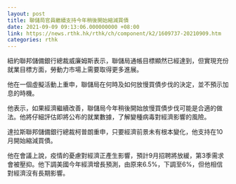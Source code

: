 ```yaml
---
layout: post
title: 聯儲局官員繼續支持今年稍後開始縮減買債
date: 2021-09-09 09:13:06.000000000 +08:00
link: https://news.rthk.hk/rthk/ch/component/k2/1609737-20210909.htm
categories: rthk
---
```


紐約聯邦儲備銀行總裁威廉姆斯表示，聯儲局通帳目標顯然已經達到，但實現充份就業目標方面，勞動力市場上需要取得更多進展。

他在一個虛擬活動上重申，聯儲局在何時及如何放慢買債步伐的決定，並不預示加息的時機。

他表示，如果經濟繼續改善，聯儲局今年稍後開始放慢買債步伐可能是合適的做法。他將仔細評估即將公布的就業數據，了解變種病毒對經濟影響的風險。

達拉斯聯邦儲備銀行總裁柯普朗重申，只要經濟前景未有根本變化，他支持在10月開始縮減買債。

他在會議上說，疫情的憂慮對經濟正產生影響，預計9月招聘將放緩，第3季需求會被壓抑。他下調美國今年經濟增長預測，由原來6.5%，下調至6%，但他相信對經濟沒有長期影響。
